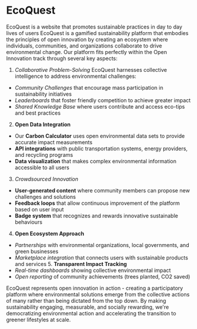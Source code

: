 # EcoQuest
EcoQuest is a website that promotes sustainable practices in day to day lives of users
EcoQuest is a gamified sustainability platform that embodies the principles of open innovation by creating an ecosystem where individuals, communities, and organizations collaborate to drive environmental change. Our platform fits perfectly within the Open Innovation track through several key aspects:

 1. *Collaborative Problem-Solving*
EcoQuest harnesses collective intelligence to address environmental challenges:
- *Community Challenges* that encourage mass participation in sustainability initiatives
- *Leaderboards* that foster friendly competition to achieve greater impact
- *Shared Knowledge Base* where users contribute and access eco-tips and best practices

 2. **Open Data Integration**
- Our **Carbon Calculator** uses open environmental data sets to provide accurate impact measurements
- **API integrations** with public transportation systems, energy providers, and recycling programs
- **Data visualization** that makes complex environmental information accessible to all users
3. *Crowdsourced Innovation*
- **User-generated content** where community members can propose new challenges and solutions
- **Feedback loops** that allow continuous improvement of the platform based on user input
- **Badge system** that recognizes and rewards innovative sustainable behaviours
 4. **Open Ecosystem Approach**
- *Partnerships* with environmental organizations, local governments, and green businesses
- *Marketplace integration* that connects users with sustainable products and services
   5. **Transparent Impact Tracking**
- *Real-time dashboards* showing collective environmental impact
- *Open reporting* of community achievements (trees planted, CO2 saved)


EcoQuest represents open innovation in action - creating a participatory platform where environmental solutions emerge from the collective actions of many rather than being dictated from the top down. By making sustainability engaging, measurable, and socially rewarding, we're democratizing environmental action and accelerating the transition to greener lifestyles at scale.
